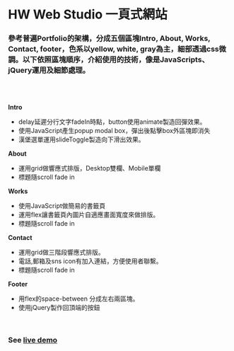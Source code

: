 # HW Web Studio 一頁式網站

### 參考普遍Portfolio的架構，分成五個區塊Intro, About, Works, Contact, footer，色系以yellow, white, gray為主，細部透過css微調。以下依照區塊順序，介紹使用的技術，像是JavaScripts、jQuery運用及細節處理。
<br>
<br>

**Intro**

* delay延遲分行文字fadeIn時點，button使用animate製造回彈效果。
* 使用JavaScript產生popup modal box，彈出後點擊box外區塊即消失
* 漢堡選單運用slideToggle製造向下滑出效果。

**About**

* 運用grid做響應式排版，Desktop雙欄、Mobile單欄
* 標題隨scroll fade in

**Works**

* 使用JavaScript做簡易的書籤頁
* 運用flex讓書籤頁內圖片自適應畫面寬度來做排版。
* 標題隨scroll fade in

**Contact** 

* 運用grid做三階段響應式排版。
* 電話,郵箱及sns icon有加入連結，方便使用者聯繫。
* 標題隨scroll fade in

**Footer** 

* 用flex的space-between 分成左右兩區塊。
* 使用jQuery製作回頂端的按鈕
<br>

### See [live demo](https://yvonnechin.github.io/HW_WebStudio/)